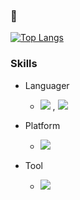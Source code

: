 ### :purple_heart:  
                    
<!-- ### 저의 취미는 마라톤, 영화감상입니다. :running:, :clapper: -->

[![Top Langs](https://github-readme-stats.vercel.app/api/top-langs/?username=chokwonsik&layout=compact)](https://github.com/anuraghazra/github-readme-stats)

### Skills

* Languager
  * <img src="https://img.shields.io/badge/Python-3776AB?style=flat-square&logo=Python&logoColor=white"/> , <img src="https://img.shields.io/badge/Kotlin-7F52FF?style=flat-square&logo=Kotlin&logoColor=white"/>

* Platform
  * <img src="https://img.shields.io/badge/Android-3DDC84?style=flat-square&logo=Android&logoColor=white"/>

* Tool
  * <img src="https://img.shields.io/badge/Git-F05032?style=flat-square&logo=Git&logoColor=white"/>

  